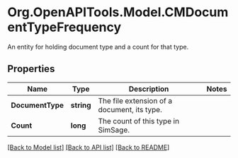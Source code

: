 # Org.OpenAPITools.Model.CMDocumentTypeFrequency
An entity for holding document type and a count for that type.

## Properties

Name | Type | Description | Notes
------------ | ------------- | ------------- | -------------
**DocumentType** | **string** | The file extension of a document, its type. | 
**Count** | **long** | The count of this type in SimSage. | 

[[Back to Model list]](../README.md#documentation-for-models) [[Back to API list]](../README.md#documentation-for-api-endpoints) [[Back to README]](../README.md)

